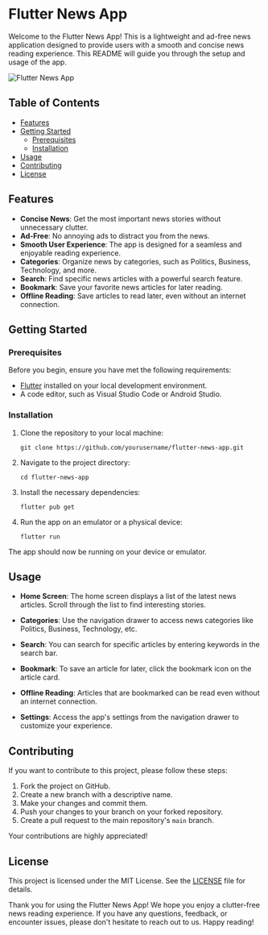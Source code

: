 # Flutter News App

Welcome to the Flutter News App! This is a lightweight and ad-free news application designed to provide users with a smooth and concise news reading experience. This README will guide you through the setup and usage of the app.

![Flutter News App](app_screenshot.png)

## Table of Contents

- [Features](#features)
- [Getting Started](#getting-started)
  - [Prerequisites](#prerequisites)
  - [Installation](#installation)
- [Usage](#usage)
- [Contributing](#contributing)
- [License](#license)

## Features

- **Concise News**: Get the most important news stories without unnecessary clutter.
- **Ad-Free**: No annoying ads to distract you from the news.
- **Smooth User Experience**: The app is designed for a seamless and enjoyable reading experience.
- **Categories**: Organize news by categories, such as Politics, Business, Technology, and more.
- **Search**: Find specific news articles with a powerful search feature.
- **Bookmark**: Save your favorite news articles for later reading.
- **Offline Reading**: Save articles to read later, even without an internet connection.

## Getting Started

### Prerequisites

Before you begin, ensure you have met the following requirements:

- [Flutter](https://flutter.dev/) installed on your local development environment.
- A code editor, such as Visual Studio Code or Android Studio.

### Installation

1. Clone the repository to your local machine:

   ```shell
   git clone https://github.com/yourusername/flutter-news-app.git
   ```

2. Navigate to the project directory:

   ```shell
   cd flutter-news-app
   ```

3. Install the necessary dependencies:

   ```shell
   flutter pub get
   ```

4. Run the app on an emulator or a physical device:

   ```shell
   flutter run
   ```

The app should now be running on your device or emulator.

## Usage

- **Home Screen**: The home screen displays a list of the latest news articles. Scroll through the list to find interesting stories.

- **Categories**: Use the navigation drawer to access news categories like Politics, Business, Technology, etc.

- **Search**: You can search for specific articles by entering keywords in the search bar.

- **Bookmark**: To save an article for later, click the bookmark icon on the article card.

- **Offline Reading**: Articles that are bookmarked can be read even without an internet connection.

- **Settings**: Access the app's settings from the navigation drawer to customize your experience.

## Contributing

If you want to contribute to this project, please follow these steps:

1. Fork the project on GitHub.
2. Create a new branch with a descriptive name.
3. Make your changes and commit them.
4. Push your changes to your branch on your forked repository.
5. Create a pull request to the main repository's `main` branch.

Your contributions are highly appreciated!

## License

This project is licensed under the MIT License. See the [LICENSE](LICENSE) file for details.

Thank you for using the Flutter News App! We hope you enjoy a clutter-free news reading experience. If you have any questions, feedback, or encounter issues, please don't hesitate to reach out to us. Happy reading!
